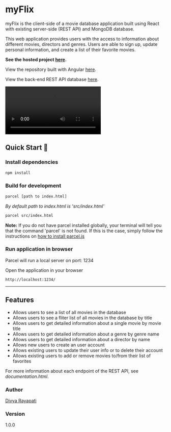 # myFlix

myFlix is the client-side of a movie database application built using React with existing server-side (REST API) and MongoDB database.

This web application provides users with the access to information about different movies, directors and genres. Users are able to sign up, update personal information, and create a list of their favorite movies.

**See the hosted project [here](https://telugumovies.netlify.app/).**

View the repository built with Angular [here](https://rayapati9.github.io/myFlix_angular/welcome).

View the back-end REST API database [here](https://github.com/rayapati9/movie_api).

![myFlix-Client](./src/img/app.mov)

## Quick Start 🚀

### Install dependencies

```bash
npm install
```

### Build for development

```bash
parcel [path to index.html]
```

_By default path to index.html is 'src/index.html'_

```bash
parcel src/index.html
```

**Note:** If you do not have parcel installed globally, your terminal will tell you that the command 'parcel' is not found. If this is the case, simply follow the instructions on [how to install parcel.js](https://parceljs.org/getting_started.html)

### Run application in browser

Parcel will run a local server on port: 1234

Open the application in your browser

```
http://localhost:1234/
```

---

## Features

- Allows users to see a list of all movies in the database
- Allows users to see a fliter list of all movies in the database by title
- Allows users to get detailed information about a single movie by movie title
- Allows users to get detailed information about a genre by genre name
- Allows users to get detailed information about a director by name
- Allows new users to create an user account
- Allows existing users to update their user info or to delete their account
- Allows existing users to add or remove movies to/from their list of favorites

For more information about each endpoint of the REST API, see _documentation.html_.

### Author

[Divya Rayapati](https://rayapati9.github.io/portfolio-website/)

### Version

1.0.0
